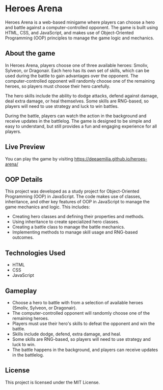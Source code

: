 # Heroes Arena

<p> Heroes Arena is a web-based minigame where players can choose a hero and battle against a computer-controlled opponent. The game is built using HTML, CSS, and JavaScript, and makes use of Object-Oriented Programming (OOP) principles to manage the game logic and mechanics. </p>

## About the game

<p> In Heroes Arena, players choose one of three available heroes: Smoliv, Sylveon, or Dragonair. Each hero has its own set of skills, which can be used during the battle to gain advantages over the opponent. The computer-controlled opponent will randomly choose one of the remaining heroes, so players must choose their hero carefully. </p>

<p> The hero skills include the ability to dodge attacks, defend against damage, deal extra damage, or heal themselves. Some skills are RNG-based, so players will need to use strategy and luck to win battles. </p>

<p> During the battle, players can watch the action in the background and receive updates in the battlelog. The game is designed to be simple and easy to understand, but still provides a fun and engaging experience for all players. </p>

## Live Preview
You can play the game by visiting https://deeaemilia.github.io/heroes-arena/

## OOP Details
This project was developed as a study project for Object-Oriented Programming (OOP) in JavaScript. The code makes use of classes, inheritance, and other key features of OOP in JavaScript to manage the game mechanics and logic. This includes:

<ul>
  <li> Creating hero classes and defining their properties and methods. </li>
  <li> Using inheritance to create specialized hero classes. </li>
  <li> Creating a battle class to manage the battle mechanics. </li>
  <li> Implementing methods to manage skill usage and RNG-based outcomes. </li>
</ul>

## Technologies Used
<ul>
  <li> HTML </li>
  <li> CSS </li>
  <li> JavaScript </li>
</ul>

## Gameplay
<ul>
<li> Choose a hero to battle with from a selection of available heroes (Smoliv, Sylveon, or Dragonair). </li>
<li> The computer-controlled opponent will randomly choose one of the remaining heroes. </li>
<li> Players must use their hero's skills to defeat the opponent and win the battle. </li>
<li> Skills include dodge, defend, extra damage, and heal. </li>
<li> Some skills are RNG-based, so players will need to use strategy and luck to win. </li>
<li> The battle happens in the background, and players can receive updates in the battlelog. </li>
</ul>

## License
This project is licensed under the MIT License. 



